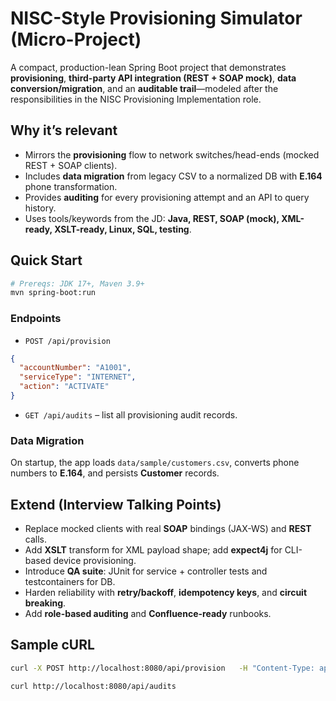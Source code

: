 # NISC-Style Provisioning Simulator (Micro-Project)

A compact, production-lean Spring Boot project that demonstrates **provisioning**, **third-party API integration (REST + SOAP mock)**, **data conversion/migration**, and an **auditable trail**—modeled after the responsibilities in the NISC Provisioning Implementation role.

## Why it’s relevant
- Mirrors the **provisioning** flow to network switches/head-ends (mocked REST + SOAP clients).
- Includes **data migration** from legacy CSV to a normalized DB with **E.164** phone transformation.
- Provides **auditing** for every provisioning attempt and an API to query history.
- Uses tools/keywords from the JD: **Java, REST, SOAP (mock), XML-ready, XSLT-ready, Linux, SQL, testing**.

## Quick Start
```bash
# Prereqs: JDK 17+, Maven 3.9+
mvn spring-boot:run
```

### Endpoints
- `POST /api/provision`
```json
{
  "accountNumber": "A1001",
  "serviceType": "INTERNET",
  "action": "ACTIVATE"
}
```
- `GET /api/audits` – list all provisioning audit records.

### Data Migration
On startup, the app loads `data/sample/customers.csv`, converts phone numbers to **E.164**, and persists **Customer** records.

## Extend (Interview Talking Points)
- Replace mocked clients with real **SOAP** bindings (JAX-WS) and **REST** calls.
- Add **XSLT** transform for XML payload shape; add **expect4j** for CLI-based device provisioning.
- Introduce **QA suite**: JUnit for service + controller tests and testcontainers for DB. 
- Harden reliability with **retry/backoff**, **idempotency keys**, and **circuit breaking**. 
- Add **role-based auditing** and **Confluence-ready** runbooks.

## Sample cURL
```bash
curl -X POST http://localhost:8080/api/provision   -H "Content-Type: application/json"   -d '{"accountNumber":"A1001","serviceType":"INTERNET","action":"ACTIVATE"}'

curl http://localhost:8080/api/audits
```
